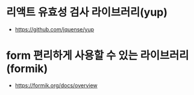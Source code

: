 # 리액트 유효성 검사 라이브러리(yup)
- https://github.com/jquense/yup

# form 편리하게 사용할 수 있는 라이브러리 (formik)
- https://formik.org/docs/overview
